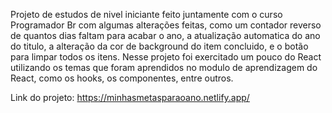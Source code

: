 Projeto de estudos de nivel iniciante feito juntamente com o curso Programador Br com algumas alterações feitas, como um contador reverso de quantos dias faltam para acabar o ano, a atualização automatica do ano do titulo, a alteração da cor de background do item concluido, e o botão para limpar todos os itens. Nesse projeto foi exercitado um pouco do React utilizando os temas que foram aprendidos no modulo de aprendizagem do React, como os hooks, os componentes, entre outros.

Link do projeto:
https://minhasmetasparaoano.netlify.app/